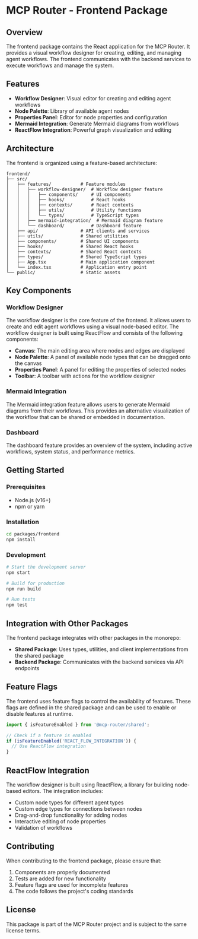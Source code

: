 # MCP Router - Frontend Package

## Overview

The frontend package contains the React application for the MCP Router. It provides a visual workflow designer for creating, editing, and managing agent workflows. The frontend communicates with the backend services to execute workflows and manage the system.

## Features

- **Workflow Designer**: Visual editor for creating and editing agent workflows
- **Node Palette**: Library of available agent nodes
- **Properties Panel**: Editor for node properties and configuration
- **Mermaid Integration**: Generate Mermaid diagrams from workflows
- **ReactFlow Integration**: Powerful graph visualization and editing

## Architecture

The frontend is organized using a feature-based architecture:

```
frontend/
├── src/
│   ├── features/           # Feature modules
│   │   ├── workflow-designer/  # Workflow designer feature
│   │   │   ├── components/     # UI components
│   │   │   ├── hooks/          # React hooks
│   │   │   ├── contexts/       # React contexts
│   │   │   ├── utils/          # Utility functions
│   │   │   └── types/          # TypeScript types
│   │   ├── mermaid-integration/  # Mermaid diagram feature
│   │   └── dashboard/          # Dashboard feature
│   ├── api/                # API clients and services
│   ├── utils/              # Shared utilities
│   ├── components/         # Shared UI components
│   ├── hooks/              # Shared React hooks
│   ├── contexts/           # Shared React contexts
│   ├── types/              # Shared TypeScript types
│   ├── App.tsx             # Main application component
│   └── index.tsx           # Application entry point
└── public/                 # Static assets
```

## Key Components

### Workflow Designer

The workflow designer is the core feature of the frontend. It allows users to create and edit agent workflows using a visual node-based editor. The workflow designer is built using ReactFlow and consists of the following components:

- **Canvas**: The main editing area where nodes and edges are displayed
- **Node Palette**: A panel of available node types that can be dragged onto the canvas
- **Properties Panel**: A panel for editing the properties of selected nodes
- **Toolbar**: A toolbar with actions for the workflow designer

### Mermaid Integration

The Mermaid integration feature allows users to generate Mermaid diagrams from their workflows. This provides an alternative visualization of the workflow that can be shared or embedded in documentation.

### Dashboard

The dashboard feature provides an overview of the system, including active workflows, system status, and performance metrics.

## Getting Started

### Prerequisites

- Node.js (v16+)
- npm or yarn

### Installation

```bash
cd packages/frontend
npm install
```

### Development

```bash
# Start the development server
npm start

# Build for production
npm run build

# Run tests
npm test
```

## Integration with Other Packages

The frontend package integrates with other packages in the monorepo:

- **Shared Package**: Uses types, utilities, and client implementations from the shared package
- **Backend Package**: Communicates with the backend services via API endpoints

## Feature Flags

The frontend uses feature flags to control the availability of features. These flags are defined in the shared package and can be used to enable or disable features at runtime.

```typescript
import { isFeatureEnabled } from '@mcp-router/shared';

// Check if a feature is enabled
if (isFeatureEnabled('REACT_FLOW_INTEGRATION')) {
  // Use ReactFlow integration
}
```

## ReactFlow Integration

The workflow designer is built using ReactFlow, a library for building node-based editors. The integration includes:

- Custom node types for different agent types
- Custom edge types for connections between nodes
- Drag-and-drop functionality for adding nodes
- Interactive editing of node properties
- Validation of workflows

## Contributing

When contributing to the frontend package, please ensure that:

1. Components are properly documented
2. Tests are added for new functionality
3. Feature flags are used for incomplete features
4. The code follows the project's coding standards

## License

This package is part of the MCP Router project and is subject to the same license terms. 